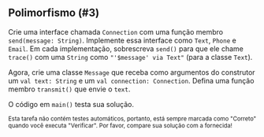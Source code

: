 ## Polimorfismo (#3)

Crie uma interface chamada `Connection` com uma função membro `send(message: String)`. Implemente essa interface como `Text`, `Phone` e `Email`. Em cada implementação, sobrescreva `send()` para que ele chame `trace()` com uma `String` como `"'$message' via Text"` (para a classe `Text`).

Agora, crie uma classe `Message` que receba como argumentos do construtor um `val text: String` e um `val connection: Connection`. Defina uma função membro `transmit()` que envie o `text`.

O código em `main()` testa sua solução.

<sub> Esta tarefa não contém testes automáticos, portanto, está sempre marcada como "Correto" quando você executa "Verificar". Por favor, compare sua solução com a fornecida! </sub>